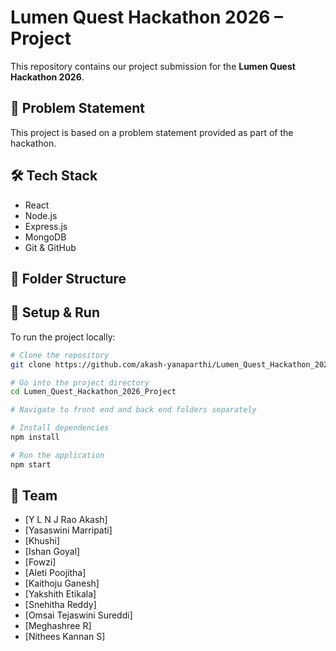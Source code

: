 # Lumen Quest Hackathon 2026 – Project

This repository contains our project submission for the **Lumen Quest Hackathon 2026**.

## 📌 Problem Statement

This project is based on a problem statement provided as part of the hackathon.  

## 🛠️ Tech Stack

- React
- Node.js
- Express.js
- MongoDB
- Git & GitHub

## 📁 Folder Structure


## 🧪 Setup & Run

To run the project locally:

```bash
# Clone the repository
git clone https://github.com/akash-yanaparthi/Lumen_Quest_Hackathon_2026_Project.git

# Go into the project directory
cd Lumen_Quest_Hackathon_2026_Project

# Navigate to front end and back end folders separately

# Install dependencies 
npm install      

# Run the application
npm start  
```

## 👥 Team

- [Y L N J Rao Akash]
- [Yasaswini Marripati]
- [Khushi]
- [Ishan Goyal]
- [Fowzi]
- [Aleti Poojitha]
- [Kaithoju Ganesh]
- [Yakshith Etikala]
- [Snehitha Reddy]
- [Omsai Tejaswini Sureddi]
- [Meghashree R]
- [Nithees Kannan S]
